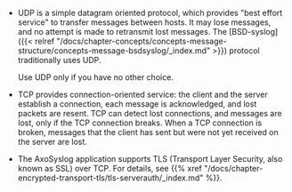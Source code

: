 ---
---
<!-- DISCLAIMER: This file is based on the syslog-ng Open Source Edition documentation https://github.com/balabit/syslog-ng-ose-guides/commit/2f4a52ee61d1ea9ad27cb4f3168b95408fddfdf2 and is used under the terms of The syslog-ng Open Source Edition Documentation License. The file has been modified by Axoflow. -->
  - UDP is a simple datagram oriented protocol, which provides "best effort service" to transfer messages between hosts. It may lose messages, and no attempt is made to retransmit lost messages. The [BSD-syslog]({{< relref "/docs/chapter-concepts/concepts-message-structure/concepts-message-bsdsyslog/_index.md" >}}) protocol traditionally uses UDP.
    
    Use UDP only if you have no other choice.

  - TCP provides connection-oriented service: the client and the server establish a connection, each message is acknowledged, and lost packets are resent. TCP can detect lost connections, and messages are lost, only if the TCP connection breaks. When a TCP connection is broken, messages that the client has sent but were not yet received on the server are lost.

  - The AxoSyslog application supports TLS (Transport Layer Security, also known as SSL) over TCP. For details, see {{% xref "/docs/chapter-encrypted-transport-tls/tls-serverauth/_index.md" %}}.

